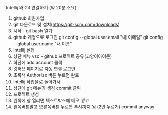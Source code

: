 Intellij 와 Git 연결하기 (약 20분 소요)


1. github 회원가입
2. git 다운로드 및 설치(https://git-scm.com/downloads)
3. 시작 - git bash 열기
4. github 계정으로 로그인
  git config --global user.email "내 이메일"
  git config --global user.name "내 이름"
5. intellij 실행
6. 상단 메뉴 vsc - github 프로젝트 공유(고양이아이콘)
7. 하단에 add account 클릭
8. 깃허브 페이지로 자동 연결 로그인
9. 초록색 Authorize 버튼 누르면 완료
10. intellij 작업물로 돌아가서
11. 상단에 git 메뉴가 생김 commit 클릭
12. 프로젝트 생성
13. 왼쪽에 창 열리면 텍스트박스에 메모 넣고
14. 왼쪽버튼말고 오른쪽버튼 누르면 푸시까지 됨 (2번 누르기) commit anyway
